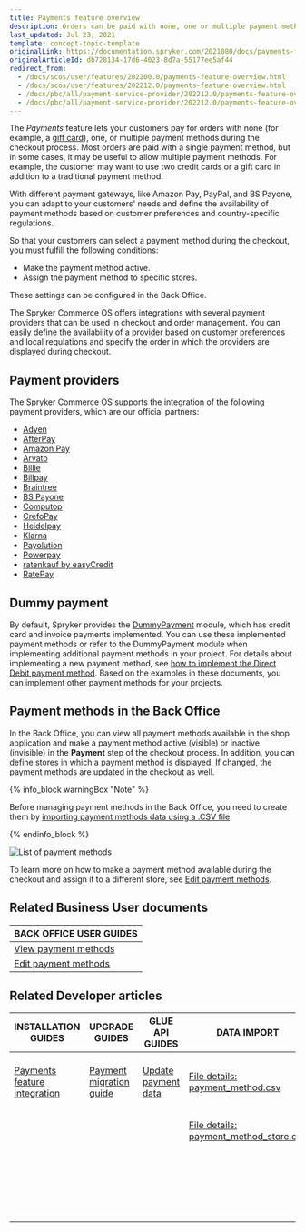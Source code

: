 ```yaml
---
title: Payments feature overview
description: Orders can be paid with none, one or multiple payment methods that can be selected during checkout. Offer multiple payment methods for a single order.
last_updated: Jul 23, 2021
template: concept-topic-template
originalLink: https://documentation.spryker.com/2021080/docs/payments-feature-overview
originalArticleId: db728134-17d6-4023-8d7a-55177ee5af44
redirect_from:
  - /docs/scos/user/features/202200.0/payments-feature-overview.html
  - /docs/scos/user/features/202212.0/payments-feature-overview.html
  - /docs/pbc/all/payment-service-provider/202212.0/payments-feature-overview.html
  - /docs/pbc/all/payment-service-provider/202212.0/payments-feature-overview.html
---
```


The *Payments* feature lets your customers pay for orders with none (for example, a [gift card](/docs/pbc/all/gift-cards/{{page.version}}/gift-cards.html)), one, or multiple payment methods during the checkout process. Most orders are paid with a single payment method, but in some cases, it may be useful to allow multiple payment methods. For example, the customer may want to use two credit cards or a gift card in addition to a traditional payment method.

With different payment gateways, like Amazon Pay, PayPal, and BS Payone, you can adapt to your customers' needs and define the availability of payment methods based on customer preferences and country-specific regulations.

So that your customers can select a payment method during the checkout, you must fulfill the following conditions:
* Make the payment method active.
* Assign the payment method to specific stores.

These settings can be configured in the Back Office.

The Spryker Commerce OS offers integrations with several payment providers that can be used in checkout and order management. You can easily define the availability of a provider based on customer preferences and local regulations and specify the order in which the providers are displayed during checkout.

## Payment providers

The Spryker Commerce OS supports the integration of the following payment providers, which are our official partners:

* [Adyen](/docs/pbc/all/payment-service-provider/{{page.version}}/adyen/adyen.html)
* [AfterPay](/docs/pbc/all/payment-service-provider/{{page.version}}/afterpay/afterpay.html)
* [Amazon Pay](/docs/pbc/all/payment-service-provider/{{page.version}}/amazon-pay/amazon-pay.html)
* [Arvato](/docs/pbc/all/payment-service-provider/{{page.version}}/arvato/arvato.html)
* [Billie](/docs/pbc/all/payment-service-provider/{{page.version}}/billie.html)
* [Billpay](/docs/pbc/all/payment-service-provider/{{page.version}}/billpay/billpay.html)
* [Braintree](/docs/pbc/all/payment-service-provider/{{page.version}}/braintree/braintree.html)
* [BS Payone](/docs/pbc/all/payment-service-provider/{{page.version}}/bs-payone/bs-payone.html)
* [Computop](/docs/pbc/all/payment-service-provider/{{page.version}}/computop/computop.html)
* [CrefoPay](/docs/pbc/all/payment-service-provider/{{page.version}}/crefopay/crefopay.html)
* [Heidelpay](/docs/pbc/all/payment-service-provider/{{page.version}}/heidelpay/heidelpay.html)
* [Klarna](/docs/pbc/all/payment-service-provider/{{page.version}}/klarna/klarna.html)
* [Payolution](/docs/pbc/all/payment-service-provider/{{page.version}}/payolution/payolution.html)
* [Powerpay](/docs/pbc/all/payment-service-provider/{{page.version}}/powerpay.html)
* [ratenkauf by easyCredit](/docs/pbc/all/payment-service-provider/{{page.version}}/ratenkauf-by-easycredit/ratenkauf-by-easycredit.html)
* [RatePay](/docs/pbc/all/payment-service-provider/{{page.version}}/ratepay/ratepay.html)

## Dummy payment

By default, Spryker provides the [DummyPayment](https://github.com/spryker/dummy-payment) module, which has credit card and invoice payments implemented. You can use these implemented payment methods or refer to the DummyPayment module when implementing additional payment methods in your project.
For details about implementing a new payment method, see [how to implement the Direct Debit payment method](/docs/scos/dev/back-end-development/data-manipulation/payment-methods/direct-debit-example-implementation/implementing-direct-debit-payment.html). Based on the examples in these documents, you can implement other payment methods for your projects.

## Payment methods in the Back Office

In the Back Office, you can view all payment methods available in the shop application and make a payment method active (visible) or inactive (invisible) in the **Payment** step of the checkout process. In addition, you can define stores in which a payment method is displayed. If changed, the payment methods are updated in the checkout as well.

{% info_block warningBox "Note" %}

Before managing payment methods in the Back Office, you need to create them by [importing payment methods data using a .CSV file](/docs/pbc/all/payment-service-provider/{{page.version}}/spryker-pay/base-shop/import-and-export-data/import-file-details-payment-method.csv.html).

{% endinfo_block %}

![List of payment methods](https://spryker.s3.eu-central-1.amazonaws.com/docs/Features/Payment/Payment+Methods+Overview/payment-methods-list.png)

To learn more on how to make a payment method available during the checkout and assign it to a different store, see [Edit payment methods](/docs/pbc/all/payment-service-provider/{{page.version}}/spryker-pay/base-shop/manage-in-the-back-office/edit-payment-methods.html).

<!-- Managing Payment Methods in the Back Office

Overview of the reference information when working with payment methods in the Back Office

HowTo - Import Payment Method Store Relation Data

Hydrating payment methods for an order

  -->

## Related Business User documents

|BACK OFFICE USER GUIDES|
|---|
| [View payment methods](/docs/pbc/all/payment-service-provider/{{page.version}}/spryker-pay/base-shop/manage-in-the-back-office/view-payment-methods.html)   |
| [Edit payment methods](/docs/pbc/all/payment-service-provider/{{page.version}}/spryker-pay/base-shop/manage-in-the-back-office/edit-payment-methods.html)   |

## Related Developer articles

| INSTALLATION GUIDES  | UPGRADE GUIDES | GLUE API GUIDES | DATA IMPORT | TUTORIALS AND HOWTOS | REFERENCES |
|---|---|---|---|---|---|
| [Payments feature integration](/docs/pbc/all/payment-service-provider/{{page.version}}/spryker-pay/base-shop/install-and-upgrade/install-the-payments-feature.html) | [Payment migration guide](/docs/pbc/all/payment-service-provider/{{page.version}}/spryker-pay/base-shop/install-and-upgrade/upgrade-the-payment-module.html) | [Update payment data](/docs/pbc/all/cart-and-checkout/{{page.version}}/base-shop/manage-using-glue-api/check-out/update-payment-data.html) | [File details: payment_method.csv](/docs/pbc/all/payment-service-provider/{{page.version}}/spryker-pay/base-shop/import-and-export-data/import-file-details-payment-method-store.csv.html) | [HowTo: Hydrate payment methods for an order](/docs/pbc/all/payment-service-provider/{{page.version}}/spryker-pay/base-shop/hydrate-payment-methods-for-an-order.html) | |
|  |  |  | [File details: payment_method_store.csv](/docs/pbc/all/payment-service-provider/{{page.version}}/spryker-pay/base-shop/import-and-export-data/import-file-details-payment-method-store.csv.html) | [Implementing Direct Debit Payment](/docs/scos/dev/back-end-development/data-manipulation/payment-methods/direct-debit-example-implementation/implementing-direct-debit-payment.html) |  |
|  |  |  |  | [Interact with third party payment providers using Glue API](/docs/pbc/all/payment-service-provider/{{page.version}}/spryker-pay/base-shop/interact-with-third-party-payment-providers-using-glue-api.html) |  |
